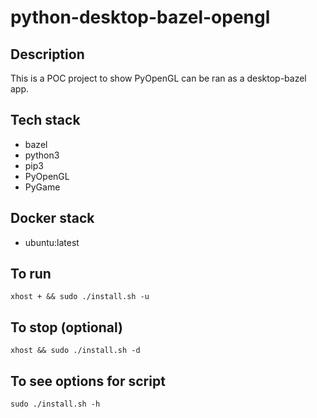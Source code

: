 # python-desktop-bazel-opengl

## Description
This is a POC project to show
PyOpenGL can be ran as a desktop-bazel app.

## Tech stack
- bazel
- python3
- pip3
- PyOpenGL
- PyGame

## Docker stack
- ubuntu:latest

## To run
`xhost + && sudo ./install.sh -u`

## To stop (optional)
`xhost && sudo ./install.sh -d`

## To see options for script
`sudo ./install.sh -h`
